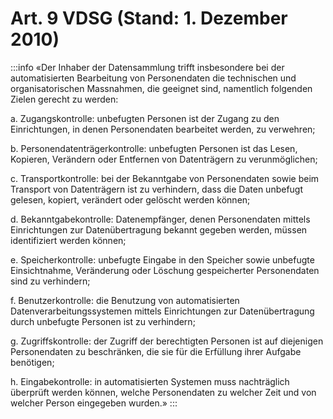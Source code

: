 # Art. 9 VDSG (Stand: 1. Dezember 2010)

:::info
«Der Inhaber der Datensammlung trifft insbesondere bei der automatisierten Bearbeitung von Personendaten die technischen und organisatorischen Massnahmen, die geeignet sind, namentlich folgenden Zielen gerecht zu werden:

a. Zugangskontrolle: unbefugten Personen ist der Zugang zu den Einrichtungen, in denen Personendaten bearbeitet werden, zu verwehren;

b. Personendatenträgerkontrolle: unbefugten Personen ist das Lesen, Kopieren, Verändern oder Entfernen von Datenträgern zu verunmöglichen;

c. Transportkontrolle: bei der Bekanntgabe von Personendaten sowie beim Transport von Datenträgern ist zu verhindern, dass die Daten unbefugt gelesen, kopiert, verändert oder gelöscht werden können;

d. Bekanntgabekontrolle: Datenempfänger, denen Personendaten mittels Einrichtungen zur Datenübertragung bekannt gegeben werden, müssen identifiziert werden können;

e. Speicherkontrolle: unbefugte Eingabe in den Speicher sowie unbefugte Einsichtnahme, Veränderung oder Löschung gespeicherter Personendaten sind zu verhindern;

f. Benutzerkontrolle: die Benutzung von automatisierten Datenverarbeitungssystemen mittels Einrichtungen zur Datenübertragung durch unbefugte Personen ist zu verhindern;

g. Zugriffskontrolle: der Zugriff der berechtigten Personen ist auf diejenigen Personendaten zu beschränken, die sie für die Erfüllung ihrer Aufgabe benötigen;

h. Eingabekontrolle: in automatisierten Systemen muss nachträglich überprüft werden können, welche Personendaten zu welcher Zeit und von welcher Person eingegeben wurden.»
:::